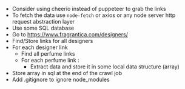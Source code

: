 - Consider using cheerio instead of puppeteer to grab the links
- To fetch the data use `node-fetch` or axios or any node server http request abstraction layer
- Use some SQL database
- Go to https://www.fragrantica.com/designers/
- Find/Store links for all designers
- For each designer link
    - Find all perfume links
    - For each perfume link : 
      - Extract data and store it in some local data structure (array)
- Store array in sql at the end of the crawl job
- Add .gitignore to ignore node_modules
